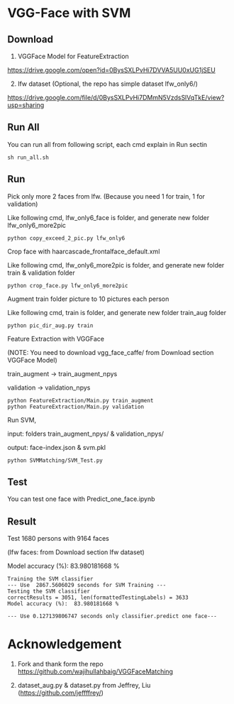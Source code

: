 # VGG-Face with SVM

## Download

1. VGGFace Model for FeatureExtraction

https://drive.google.com/open?id=0BysSXLPvHi7DVVA5UU0xUG1jSEU


2. lfw dataset (Optional, the repo has simple dataset lfw_only6/)

https://drive.google.com/file/d/0BysSXLPvHi7DMmN5VzdsSlVqTkE/view?usp=sharing


## Run All

You can run all from following script, each cmd explain in Run sectin 
```
sh run_all.sh
```

## Run

Pick only more 2 faces from lfw.  (Because you need 1 for train, 1 for validation)

Like following cmd, lfw_only6_face is folder, and generate new folder lfw_only6_more2pic 
```
python copy_exceed_2_pic.py lfw_only6
```

Crop face with haarcascade_frontalface_default.xml

Like following cmd, lfw_only6_more2pic is folder, and generate new folder  train & validation folder
```
python crop_face.py lfw_only6_more2pic
```

Augment train folder picture to 10 pictures each person
  
Like following cmd, train is folder, and generate new folder train_aug folder

```
python pic_dir_aug.py train
```

Feature Extraction with VGGFace

(NOTE: You need to download vgg_face_caffe/ from Download section VGGFace Model)

train_augment -> train_augment_npys

validation -> validation_npys

```
python FeatureExtraction/Main.py train_augment
python FeatureExtraction/Main.py validation
```

Run SVM,

input: folders train_augment_npys/ & validation_npys/

output:  face-index.json & svm.pkl

```
python SVMMatching/SVM_Test.py
```

## Test

You can test one face with Predict_one_face.ipynb

## Result

Test 1680 persons with 9164 faces

(lfw faces:  from Download section lfw dataset)

Model accuracy (%):  83.980181668 %

```
Training the SVM classifier
--- Use  2867.5606029 seconds for SVM Training ---
Testing the SVM classifier
correctResults = 3051, len(formattedTestingLabels) = 3633
Model accuracy (%):  83.980181668 %

--- Use 0.127139806747 seconds only classifier.predict one face---
```


# Acknowledgement
1. Fork and thank form the repo https://github.com/wajihullahbaig/VGGFaceMatching

2. dataset_aug.py & dataset.py from Jeffrey, Liu  (https://github.com/jeffffrey/)
